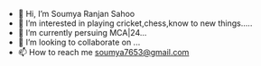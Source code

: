 - 👋 Hi, I’m Soumya Ranjan Sahoo
- 👀 I’m interested in playing cricket,chess,know to new things.....
- 🌱 I’m currently persuing MCA|24...
- 💞️ I’m looking to collaborate on ...
- 📫 How to reach me soumya7653@gmail.com

<!---
Sahoosoumya-23/Sahoosoumya-23 is a ✨ special ✨ repository because its `README.md` (this file) appears on your GitHub profile.
You can click the Preview link to take a look at your changes.
--->
